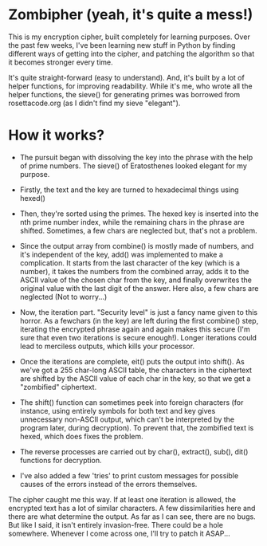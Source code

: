 Zombipher (yeah, it's quite a mess!)
======

This is my encryption cipher, built completely for learning purposes. Over the past few weeks, I've been learning new stuff in Python by finding different ways of getting into the cipher, and patching the algorithm so that it becomes stronger every time.

It's quite straight-forward (easy to understand). And, it's built by a lot of helper functions, for improving readability. While it's me, who wrote all the helper functions, the sieve() for generating primes was borrowed from rosettacode.org (as I didn't find my sieve "elegant").

How it works?
======
- The pursuit began with dissolving the key into the phrase with the help of prime numbers. The sieve() of Eratosthenes looked elegant for my purpose.

- Firstly, the text and the key are turned to hexadecimal things using hexed()

- Then, they're sorted using the primes. The hexed key is inserted into the nth prime number index, while the remaining chars in the phrase are shifted. Sometimes, a few chars are neglected but, that's not a problem.

- Since the output array from combine() is mostly made of numbers, and it's independent of the key, add() was implemented to make a complication. It starts from the last character of the key (which is a number), it takes the numbers from the combined array, adds it to the ASCII value of the chosen char from the key, and finally overwrites the original value with the last digit of the answer. Here also, a few chars are neglected (Not to worry...)

- Now, the iteration part. "Security level" is just a fancy name given to this horror. As a fewchars (in the key) are left during the first combine() step, iterating the encrypted phrase again and again makes this secure (I'm sure that even two iterations is secure enough!). Longer iterations could lead to merciless outputs, which kills your processor.

- Once the iterations are complete, eit() puts the output into shift(). As we've got a 255 char-long ASCII table, the characters in the ciphertext are shifted by the ASCII value of each char in the key, so that we get a "zombified" ciphertext.

- The shift() function can sometimes peek into foreign characters (for instance, using entirely symbols for both text and key gives unnecessary non-ASCII output, which can't be interpreted by the program later, during decryption). To prevent that, the zombified text is hexed, which does fixes the problem.

- The reverse processes are carried out by char(), extract(), sub(), dit() functions for decryption.

- I've also added a few 'tries' to print custom messages for possible causes of the errors instead of the errors themselves.

The cipher caught me this way. If at least one iteration is allowed, the encrypted text has a lot of similar characters. A few dissimilarities here and there are what determine the output. As far as I can see, there are no bugs. But like I said, it isn't entirely invasion-free. There could be a hole somewhere. Whenever I come across one, I'll try to patch it ASAP...